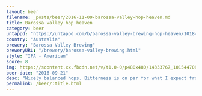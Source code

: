 ```yaml
---
layout: beer
filename: _posts/beer/2016-11-09-barossa-valley-hop-heaven.md
title: Barossa valley hop heaven
category: beer
untappd: "https://untappd.com/b/barossa-valley-brewing-hop-heaven/1018437"
country: "Australia"
brewery: "Barossa Valley Brewing"
breweryURL: "/brewery/barossa-valley-brewing.html"
style: "IPA - American"
score: 8
img: https://scontent.xx.fbcdn.net/v/t1.0-0/p480x480/14333767_10154470806018745_900617753120366059_n.jpg?_nc_cat=104&_nc_oc=AQldDEJDol7evQZuC4MJX2-WbMTl10vyGPKk2UDnI8tjilB5pGAe4E1nW6kzeJMxCkc&_nc_ht=scontent.xx&oh=ef46b8f937b9f93ad0528e69840a0591&oe=5D9FFB93
beer-date: "2016-09-21"
desc: "Nicely balanced hops. Bitterness is on par for what I expect from a beer like this. Great smell too"
permalink: /beer/:title.html
---
```

